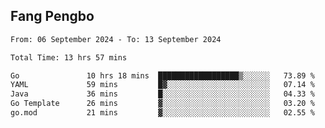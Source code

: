 ## Fang Pengbo

<!--START_SECTION:waka-->

```txt
From: 06 September 2024 - To: 13 September 2024

Total Time: 13 hrs 57 mins

Go               10 hrs 18 mins  ██████████████████▒░░░░░░   73.89 %
YAML             59 mins         █▓░░░░░░░░░░░░░░░░░░░░░░░   07.14 %
Java             36 mins         █░░░░░░░░░░░░░░░░░░░░░░░░   04.33 %
Go Template      26 mins         ▓░░░░░░░░░░░░░░░░░░░░░░░░   03.20 %
go.mod           21 mins         ▓░░░░░░░░░░░░░░░░░░░░░░░░   02.55 %
```

<!--END_SECTION:waka-->